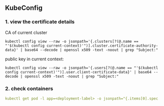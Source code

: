 ## KubeConfig
### 1. view the certificate details
CA of current cluster
```
kubectl config view --raw -o jsonpath='{.clusters[?(@.name == "'$(kubectl config current-context)'")].cluster.certificate-authority-data}' | base64 --decode | openssl x509 -text -noout | grep "Subject:"

```

public key in current context:
``` 
kubectl config view --raw -o jsonpath='{.users[?(@.name == "'$(kubectl config current-context)'")].user.client-certificate-data}' | base64 --decode | openssl x509 -text -noout | grep "Subject:"
```

### 2. check containers
```yaml
kubectl get pod -l app=<deployment-label> -o jsonpath="{.items[0].spec.initContainers[*].name} {.items[0].spec.containers[*].name}"
```
